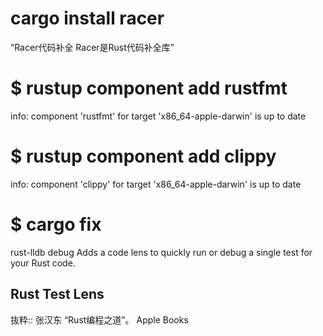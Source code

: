 # cargo install racer
“Racer代码补全
Racer是Rust代码补全库”

# $ rustup component add rustfmt
info: component 'rustfmt' for target 'x86_64-apple-darwin' is up to date
# $ rustup component add clippy
info: component 'clippy' for target 'x86_64-apple-darwin' is up to date

# $ cargo fix

rust-lldb
debug Adds a code lens to quickly run or debug a single test for your Rust code.
## Rust Test Lens



抜粋:: 张汉东  “Rust编程之道”。 Apple Books  
